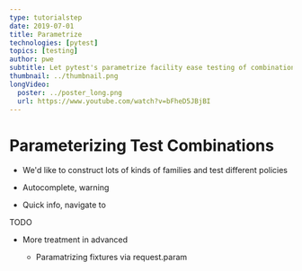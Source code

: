 ```yaml
---
type: tutorialstep
date: 2019-07-01
title: Parametrize
technologies: [pytest]
topics: [testing]
author: pwe
subtitle: Let pytest's parametrize facility ease testing of combinations of scenarios.
thumbnail: ../thumbnail.png
longVideo:
  poster: ../poster_long.png
  url: https://www.youtube.com/watch?v=bFheD5JBjBI
---
```


# Parameterizing Test Combinations

- We'd like to construct lots of kinds of families and test
  different policies

- Autocomplete, warning

- Quick info, navigate to

TODO

- More treatment in advanced

    - Paramatrizing fixtures via request.param

